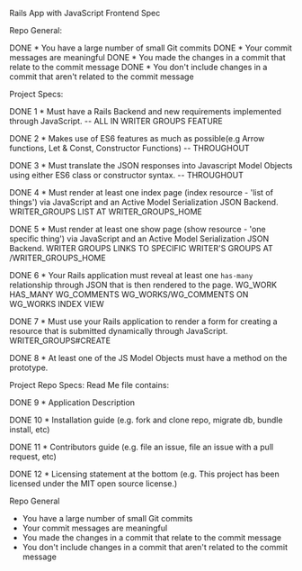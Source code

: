 Rails App with JavaScript Frontend Spec

Repo General:

DONE * You have a large number of small Git commits
DONE * Your commit messages are meaningful
DONE * You made the changes in a commit that relate to the commit message
DONE * You don't include changes in a commit that aren't related to the commit message


Project Specs:

DONE 1 * Must have a Rails Backend and new requirements implemented through JavaScript. 
-- ALL IN WRITER GROUPS FEATURE

DONE 2 * Makes use of ES6 features as much as possible(e.g Arrow functions, Let & Const, Constructor Functions) 
-- THROUGHOUT

DONE 3 * Must translate the JSON responses into Javascript Model Objects using either ES6 class or constructor syntax.
-- THROUGHOUT 

DONE 4 * Must render at least one index page (index resource - 'list of things') via JavaScript and an Active Model Serialization JSON Backend. 
WRITER_GROUPS LIST AT WRITER_GROUPS_HOME

DONE 5 * Must render at least one show page (show resource - 'one specific thing') via JavaScript and an Active Model Serialization JSON Backend. 
WRITER GROUPS LINKS TO SPECIFIC WRITER'S GROUPS AT /WRITER_GROUPS_HOME

DONE 6 * Your Rails application must reveal at least one `has-many` relationship through JSON that is then rendered to the page. WG_WORK HAS_MANY WG_COMMENTS
WG_WORKS/WG_COMMENTS ON WG_WORKS INDEX VIEW

DONE 7 * Must use your Rails application to render a form for creating a resource that is submitted dynamically through JavaScript. WRITER_GROUPS#CREATE

DONE 8 * At least one of the JS Model Objects must have a method on the prototype.


Project Repo Specs:
Read Me file contains:

DONE 9 * Application Description

DONE 10 * Installation guide (e.g. fork and clone repo, migrate db, bundle install, etc)

DONE 11 * Contributors guide (e.g. file an issue, file an issue with a pull request, etc)

DONE 12 * Licensing statement at the bottom (e.g. This project has been licensed under the MIT open source license.)

Repo General
* You have a large number of small Git commits
* Your commit messages are meaningful
* You made the changes in a commit that relate to the commit message
* You don't include changes in a commit that aren't related to the commit message